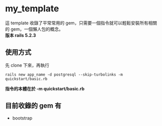 # my_template
這 template 收錄了平常常用的 gem，只需要一個指令就可以輕鬆安裝所有相關的 gem，一個懶人包的概念。  
**版本 rails 5.2.3**
  
## 使用方式
先 clone 下來，再執行
```
rails new app_name -d postgresql --skip-turbolinks -m quickstart/basic.rb
```
**指令的本體在於 -m quickstart/basic.rb**  


## 目前收錄的 gem 有
* bootstrap
